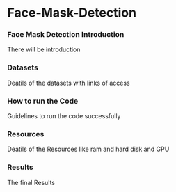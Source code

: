 # Face-Mask-Detection
### Face Mask Detection Introduction
There will be introduction 

### Datasets
Deatils of the datasets with links of access 
### How to run the Code
Guidelines to run the code successfully 

### Resources 
Deatils of the Resources like ram and hard disk and GPU

### Results
The final Results 



